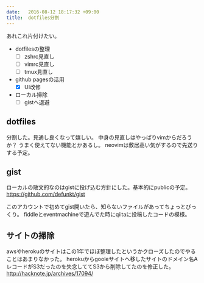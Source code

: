 ```yaml
---
date:   2016-08-12 18:17:32 +09:00
title:  dotfiles分割
---
```

あれこれ片付けたい。

- dotfilesの整理
  - [ ] zshrc見直し
  - [ ] vimrc見直し
  - [ ] tmux見直し
- github pagesの活用
  - [x] UI改修
- ローカル掃除
  - [ ] gistへ退避

## dotfiles
分割した。見通し良くなって嬉しい。
中身の見直しはやっぱりvimからだろうか？
うまく使えてない機能とかあるし。
neovimは敷居高い気がするので先送りする予定。

## gist
ローカルの散文的なのはgistに投げ込む方針にした。基本的にpublicの予定。  
https://github.com/defunkt/gist

このアカウントで初めてgist開いたら、知らないファイルがあってちょっとびっくり。
fiddleとeventmachineで遊んでた時にqiitaに投稿したコードの模様。

## サイトの掃除
awsやherokuのサイトはこの1年でほぼ整理したというかクローズしたのでやることはあまりなかった。
herokuからgooleサイトへ移したサイトのドメイン名AレコードがS3だったのを失念しててS3から削除してたのを修正した。  
http://hacknote.jp/archives/17094/
